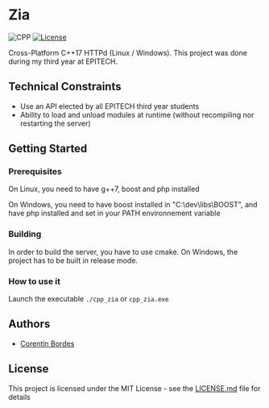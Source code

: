 # Zia

![CPP](https://img.shields.io/badge/C++-17-blue.svg)
[![License](https://img.shields.io/badge/license-MIT-blue.svg)](https://opensource.org/licenses/MIT)

Cross-Platform C++17 HTTPd (Linux / Windows). This project was done during my third year at EPITECH.

## Technical Constraints

- Use an API elected by all EPITECH third year students
- Ability to load and unload modules at runtime (without recompiling nor restarting the server)

## Getting Started

### Prerequisites

On Linux, you need to have g++7, boost and php installed

On Windows, you need to have boost installed in "C:\dev\libs\BOOST", and have php installed and set in your PATH environnement variable


### Building

In order to build the server, you have to use cmake.
On Windows, the project has to be built in release mode.

### How to use it

Launch the executable `./cpp_zia` or `cpp_zia.exe`

## Authors

* [Corentin Bordes](https://github.com/Zaangetsuu)

## License

This project is licensed under the MIT License - see the [LICENSE.md](LICENSE.md) file for details

